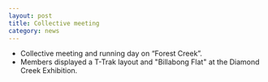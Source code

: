 ```yaml
---
layout: post
title: Collective meeting
category: news
---
```


* Collective meeting and running day on “Forest Creek”.
* Members displayed a T-Trak layout and "Billabong Flat" at the Diamond Creek Exhibition.
